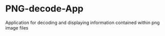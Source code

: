 # PNG-decode-App
Application for decoding and displaying information contained within png image files
